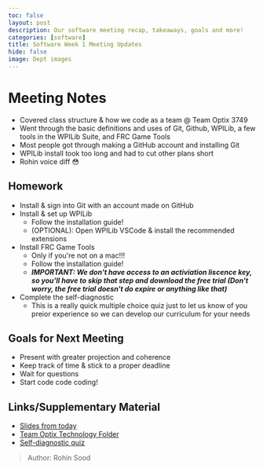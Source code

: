 ```yaml
---
toc: false
layout: post
description: Our software meeting recap, takeaways, goals and more!
categories: [software] 
title: Software Week 1 Meeting Updates
hide: false
image: Dept images
---
```


# Meeting Notes
 - Covered class structure & how we code as a team @ Team Optix 3749
 - Went through the basic definitions and uses of Git, Github, WPILib, a few tools in the WPILib Suite, and FRC Game Tools
 - Most people got through making a GitHub account and installing Git
 - WPILib install took too long and had to cut other plans short
 - Rohin voice diff 😳

## Homework
 - Install & sign into Git with an account made on GitHub
 - Install & set up WPILib
   - Follow the installation guide!
   - (OPTIONAL): Open WPILib VSCode & install the recommended extensions
 - Install FRC Game Tools
   - Only if you're not on a mac!!!
   - Follow the installation guide!
   - ***IMPORTANT: We don't have access to an activiation liscence key, so you'll have to skip that step and download the free trial (Don't worry, the free trial doesn't do expire or anything like that)***
 - Complete the self-diagnostic
   - This is a really quick multiple choice quiz just to let us know of you preior experience so we can develop our curriculum for your needs

## Goals for Next Meeting
 - Present with greater projection and coherence
 - Keep track of time & stick to a proper deadline
 - Wait for questions
 - Start code code coding!

## Links/Supplementary Material
 - [Slides from today](https://docs.google.com/presentation/d/1I68yDPjpXjJ6gYRhUkWYKU1fEuKxTI4cyZddpIgyDkw/edit?usp=sharing)
 - [Team Optix Technology Folder](https://drive.google.com/drive/folders/1D4VNl_CzpGJff69jR2onBDxhrS-d7Ol8?usp=sharing)
 - [Self-diagnostic quiz](https://forms.gle/6qwM6d9hiz9wBoRM8)

> Author: Rohin Sood